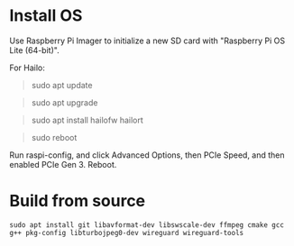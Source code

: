 # Install OS

Use Raspberry Pi Imager to initialize a new SD card with "Raspberry Pi OS Lite
(64-bit)".

For Hailo:

> sudo apt update

> sudo apt upgrade

> sudo apt install hailofw hailort

> sudo reboot

Run raspi-config, and click Advanced Options, then PCIe Speed, and then enabled
PCIe Gen 3. Reboot.

# Build from source

    sudo apt install git libavformat-dev libswscale-dev ffmpeg cmake gcc g++ pkg-config libturbojpeg0-dev wireguard wireguard-tools
